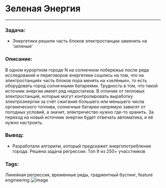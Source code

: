# Зеленая Энергия
---
### Задача:
- Энергетики решили часть блоков электростанции заменить на 'зеленые'
### Описание:
В одном курортном городе N на солнечном побережье после ряда исследований и переговоров энергетики сошлись на том, что на электростанциях часть блоков пора менять на «зелёные», то есть оборудовать город солнечными батареями. 
Трудность в том, что такой источник энергии имеет ряд недостатков. 
В отличие от тепловых электростанций, которые могут контролировать выработку электроэнергии за счёт сжигания большего или меньшего числа органического топлива, солнечные батареи напрямую зависят от погодных условий, а значит, электричество нужно где-то хранить. 
За переход на новый источник энергии будет отвечать автоматика, и её нужно настроить.


### Вывод:
- Разработали алгоритм, который предскажет энергопотребление города. Решена задача регрессии. Топ 9 из 250+ учасстников

### Tags:
Линейная регрессия, временные ряды, градиентный бустинг, feature engineering
![image](https://github.com/A1exandr7/Competitions/assets/114138239/5608ab73-73f2-4885-bcae-ad976ed59da2)
